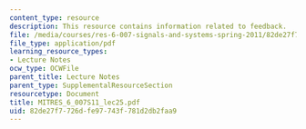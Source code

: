 ```yaml
---
content_type: resource
description: This resource contains information related to feedback.
file: /media/courses/res-6-007-signals-and-systems-spring-2011/82de27f7726dfe97743f781d2db2faa9_MITRES_6_007S11_lec25.pdf
file_type: application/pdf
learning_resource_types:
- Lecture Notes
ocw_type: OCWFile
parent_title: Lecture Notes
parent_type: SupplementalResourceSection
resourcetype: Document
title: MITRES_6_007S11_lec25.pdf
uid: 82de27f7-726d-fe97-743f-781d2db2faa9
---
```


